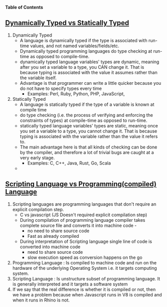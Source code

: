 **Table of Contents**
##  [Dynamically Typed vs Statically Typed](https://stackoverflow.com/questions/1517582/what-is-the-difference-between-statically-typed-and-dynamically-typed-languages)
  1. Dynamically Typed  
     + A language is dynamically typed if the type is associated with run-time values, and not named variables/fields/etc. 
     + Dynamically typed programming languages do type checking at run-time as opposed to compile-time.
     +  dynamically typed language variables' types are dynamic, meaning after you set a variable to a type, you CAN change it. That is because typing is associated with the value it assumes rather than the variable itself.
     + Advantage is  that programmer can write a little quicker because you do not have to specify types every time
       + Examples: Perl, Ruby, Python, PHP, JavaScript,
  3. Statically Typed  
      + A language is statically typed if the type of a variable is known at compile time
      + do type checking (i.e. the process of verifying and enforcing the constraints of types) at compile-time as opposed to run-time.
      + statically typed language variables' types are static, meaning once you set a variable to a type, you cannot change it. That is because typing is associated with the variable rather than the value it refers to.
      + The main advantage here is that all kinds of checking can be done by the compiler, and therefore a lot of trivial bugs are caught at a very early stage.
        + Examples: C, C++, Java, Rust, Go, Scala
      + 
## [Scripting Language vs Programming(compiled) Language](https://stackoverflow.com/questions/17253545/scripting-language-vs-programming-language) 
  1. Scripting languages are programming languages that don't require an explicit compilation step.  
      + C vs javascript (JS Doesn't required explicit compilation step)  
      + During compilation of programming language compiler takes complete source file and converts it into machine code - 
          *  no need to share source code
          *  Fast as already compiled  
      + During interpretation of Scripting language single line of code is converted into machine code 
        - need to share source code
        - slow execution speed as conversion happens on the go
  2. Programming Language : Is compiled to machine code and run on the hardware of the underlying Operating System i.e. it targets computing system.
  3. Scripting Language : Is unstructure subset of programming language. It is generally interpreted and it  targets a software system  
  4. If we say that the real difference is whether it is compiled or not, then we have a problem because when Javascript runs in V8 is compiled and when it runs in Rhino is not.



